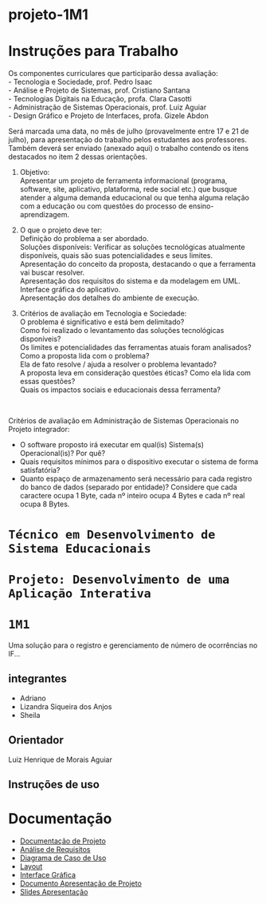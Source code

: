 # projeto-1M1

<h1>Instruções para Trabalho</h1>
<p>
Os componentes curriculares que participarão dessa avaliação:<br>
- Tecnologia e Sociedade, prof. Pedro Isaac<br>
- Análise e Projeto de Sistemas, prof. Cristiano Santana<br>
- Tecnologias Digitais na Educação, profa. Clara Casotti<br>
- Administração de Sistemas Operacionais, prof. Luiz Aguiar<br>
- Design Gráfico e Projeto de Interfaces, profa. Gizele Abdon<br>
  
Será marcada uma data, no mês de julho (provavelmente entre 17 e 21 de julho), para apresentação do trabalho pelos estudantes aos professores. Também deverá ser enviado (anexado aqui) o trabalho contendo os itens destacados no item 2 dessas orientações.

1. Objetivo:<br>
Apresentar um projeto de ferramenta informacional (programa, software, site, aplicativo, plataforma, rede social etc.) que busque atender a alguma demanda educacional ou que tenha alguma relação com a educação ou com questões do processo de ensino-aprendizagem.

3. O que o projeto deve ter:<br>
Definição do problema a ser abordado.<br>
Soluções disponíveis: Verificar as soluções tecnológicas atualmente disponíveis, quais são suas potencialidades e seus limites.<br>
Apresentação do conceito da proposta, destacando o que a ferramenta vai buscar resolver.<br>
Apresentação dos requisitos do sistema e da modelagem em UML.<br>
Interface gráfica do aplicativo.<br>
Apresentação dos detalhes do ambiente de execução.<br>

4. Critérios de avaliação em Tecnologia e Sociedade:<br>
O problema é significativo e está bem delimitado?<br>
Como foi realizado o levantamento das soluções tecnológicas disponíveis?<br>
Os limites e potencialidades das ferramentas atuais foram analisados?<br>
Como a proposta lida com o problema?<br>
Ela de fato resolve / ajuda a resolver o problema levantado?<br>
A proposta leva em consideração questões éticas? Como ela lida com essas questões?<br>
Quais os impactos sociais e educacionais dessa ferramenta?<br>
</p><br>

<p>
  Critérios de avaliação em Administração de Sistemas Operacionais no Projeto integrador:<br>
  
- O software proposto irá executar em qual(is) Sistema(s) Operacional(is)? Por quê?
- Quais requisitos mínimos para o dispositivo executar o sistema de forma satisfatória?
- Quanto espaço de armazenamento será necessário para cada registro do banco de dados (separado por entidade)? Considere que cada caractere ocupa 1 Byte, cada nº inteiro ocupa 4 Bytes e cada nº real ocupa 8 Bytes.
</p>
  
<h1>
<code>Técnico em Desenvolvimento de Sistema Educacionais</code><br><br>
<code>Projeto: Desenvolvimento de uma Aplicação Interativa</code><br><br>
<code>1M1</code>
</h1>

<p>Uma solução para o registro e gerenciamento de número de ocorrências no IF... </p>

<h2>integrantes</h2>
<ul>
  <li>Adriano</li>
  <li>Lizandra Siqueira dos Anjos</li>
  <li>Sheila</li>
</ul>

<h2>Orientador</h2>
<p>Luiz Henrique de Morais Aguiar</p>

<h2>Instruções de uso</h2>

<h1>Documentação</h1>
<ul>
  <li><a href="http://www.waltenomartins.com.br/esof2_projeto_documento_de_sw.pdf">Documentação de Projeto</li>
  <li><a href="">Análise de Requisitos</li>
  <li><a href="">Diagrama de Caso de Uso</li>
  <li><a href="">Layout</li>
  <li><a href="">Interface Gráfica</li>
  <li><a href="">Documento Apresentação de Projeto</li>
  <li><a href="">Slides Apresentação</li>
<ul>

